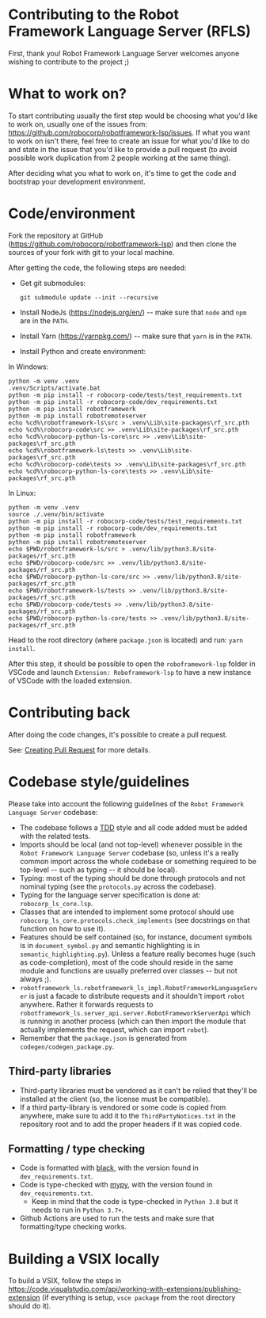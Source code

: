 Contributing to the Robot Framework Language Server (RFLS)
============================================================

First, thank you! Robot Framework Language Server welcomes anyone wishing to
contribute to the project ;)

What to work on?
==================

To start contributing usually the first step would be choosing what you'd like
to work on, usually one of the issues from: https://github.com/robocorp/robotframework-lsp/issues.
If what you want to work on isn't there, feel free to create an issue for what
you'd like to do and state in the issue that you'd like to provide a pull request
(to avoid possible work duplication from 2 people working at the same thing).

After deciding what you what to work on, it's time to get the code and
bootstrap your development environment.

Code/environment
==================

Fork the repository at GitHub (https://github.com/robocorp/robotframework-lsp) 
and then clone the sources of your fork with git to your local machine.

After getting the code, the following steps are needed:

- Get git submodules:

    `git submodule update --init --recursive`


- Install NodeJs (https://nodejs.org/en/) -- make sure that `node` and `npm` are in the `PATH`.

- Install Yarn (https://yarnpkg.com/) -- make sure that `yarn` is in the `PATH`.

- Install Python and create environment:

In Windows:

```
python -m venv .venv
.venv/Scripts/activate.bat
python -m pip install -r robocorp-code/tests/test_requirements.txt
python -m pip install -r robocorp-code/dev_requirements.txt
python -m pip install robotframework
python -m pip install robotremoteserver
echo %cd%\robotframework-ls\src > .venv\Lib\site-packages\rf_src.pth
echo %cd%\robocorp-code\src >> .venv\Lib\site-packages\rf_src.pth
echo %cd%\robocorp-python-ls-core\src >> .venv\Lib\site-packages\rf_src.pth
echo %cd%\robotframework-ls\tests >> .venv\Lib\site-packages\rf_src.pth
echo %cd%\robocorp-code\tests >> .venv\Lib\site-packages\rf_src.pth
echo %cd%\robocorp-python-ls-core\tests >> .venv\Lib\site-packages\rf_src.pth
```

In Linux:

```
python -m venv .venv
source ./.venv/bin/activate
python -m pip install -r robocorp-code/tests/test_requirements.txt
python -m pip install -r robocorp-code/dev_requirements.txt
python -m pip install robotframework
python -m pip install robotremoteserver
echo $PWD/robotframework-ls/src > .venv/lib/python3.8/site-packages/rf_src.pth
echo $PWD/robocorp-code/src >> .venv/lib/python3.8/site-packages/rf_src.pth
echo $PWD/robocorp-python-ls-core/src >> .venv/lib/python3.8/site-packages/rf_src.pth
echo $PWD/robotframework-ls/tests >> .venv/lib/python3.8/site-packages/rf_src.pth
echo $PWD/robocorp-code/tests >> .venv/lib/python3.8/site-packages/rf_src.pth
echo $PWD/robocorp-python-ls-core/tests >> .venv/lib/python3.8/site-packages/rf_src.pth
```

Head to the root directory (where `package.json` is located) and run: 
`yarn install`.



After this step, it should be possible to open the `roboframework-lsp` folder in VSCode and launch
`Extension: Roboframework-lsp` to have a new instance of VSCode with the loaded extension.


Contributing back
===========================

After doing the code changes, it's possible to create a pull request.

See: [Creating Pull Request](https://docs.github.com/pull-requests/collaborating-with-pull-requests/proposing-changes-to-your-work-with-pull-requests/creating-a-pull-request) for more details.


Codebase style/guidelines
===========================

Please take into account the following guidelines of the `Robot Framework Language Server` codebase:

- The codebase follows a [TDD](https://en.wikipedia.org/wiki/Test-driven_development) style and all code added must be added with the related tests.
- Imports should be local (and not top-level) whenever possible in the `Robot Framework Language Server` codebase 
  (so, unless it's a really common import across the whole codebase or something required to be top-level 
  -- such as typing -- it should be local).
- Typing: most of the typing should be done through protocols and not nominal typing (see the `protocols.py` across the codebase).
- Typing for the language server specification is done at: `robocorp_ls_core.lsp`.
- Classes that are intended to implement some protocol should use `robocorp_ls_core.protocols.check_implements` 
  (see docstrings on that function on how to use it).
- Features should be self contained (so, for instance,  document symbols is in `document_symbol.py` and 
  semantic highlighting is in `semantic_highlighting.py`). Unless a feature really becomes huge 
  (such as code-completion), most of the code should reside in the same module and functions are usually
  preferred over classes -- but not always ;).
- `robotframework_ls.robotframework_ls_impl.RobotFrameworkLanguageServer` is just a facade to distribute requests
  and it shouldn't import `robot` anywhere. Rather it forwards requests to `robotframework_ls.server_api.server.RobotFrameworkServerApi`
  which is running in another process (which can then import the module that actually implements the request, which can import `robot`).
- Remember that the `package.json` is generated from `codegen/codegen_package.py`.

Third-party libraries
---------------------------

- Third-party libraries must be vendored as it can't be relied that they'll be installed at the client (so, the license must be compatible).
- If a third party-library is vendored or some code is copied from anywhere, make sure to add it to the `ThirdPartyNotices.txt` in the repository
  root and to add the proper headers if it was copied code.


Formatting / type checking
---------------------------

- Code is formatted with [black](https://github.com/psf/black/), with the version found in `dev_requirements.txt`.
- Code is type-checked with [mypy](http://mypy-lang.org/), with the version found in `dev_requirements.txt`.
    - Keep in mind that the code is type-checked in `Python 3.8` but it needs to run in `Python 3.7+`.
- Github Actions are used to run the tests and make sure that formatting/type checking works.


Building a VSIX locally
===========================

To build a VSIX, follow the steps in https://code.visualstudio.com/api/working-with-extensions/publishing-extension
(if everything is setup, `vsce package` from the root directory should do it).
